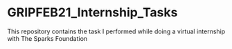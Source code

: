 # GRIPFEB21_Internship_Tasks
This repository contains the task I performed while doing a virtual internship with The Sparks Foundation
